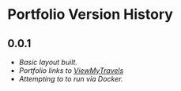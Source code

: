 # Portfolio Version History

## 0.0.1

- _Basic layout built._
- _Portfolio links to [ViewMyTravels](https://www.viewmytravels.com)_
- _Attempting to to run via Docker._
